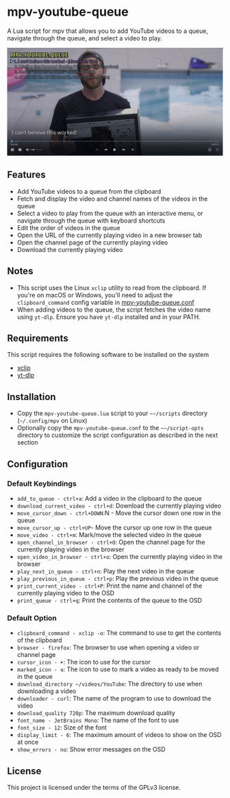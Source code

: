 # mpv-youtube-queue

A Lua script for mpv that allows you to add YouTube videos to a queue,
navigate through the queue, and select a video to play.

![mpv-youtube-queue image](.assets/mpv-youtube-queue.png)

## Features

- Add YouTube videos to a queue from the clipboard
- Fetch and display the video and channel names of the videos in the queue
- Select a video to play from the queue with an interactive menu,
  or navigate through the queue with keyboard shortcuts
- Edit the order of videos in the queue
- Open the URL of the currently playing video in a new browser tab
- Open the channel page of the currently playing video
- Download the currently playing video

## Notes

- This script uses the Linux `xclip` utility to read from the clipboard.
  If you're on macOS or Windows, you'll need to adjust the `clipboard_command`
  config variable in [mpv-youtube-queue.conf](./mpv-youtube-queue.conf)
- When adding videos to the queue, the script fetches the video name using
  `yt-dlp`. Ensure you have `yt-dlp` installed and in your PATH.

## Requirements

This script requires the following software to be installed on the system

- [xclip](https://github.com/astrand/xclip)
- [yt-dlp](https://github.com/yt-dlp/yt-dlp)

## Installation

- Copy the `mpv-youtube-queue.lua` script to your `~~/scripts` directory
  (`~/.config/mpv` on Linux)
- Optionally copy the `mpv-youtube-queue.conf` to the `~~/script-opts` directory
  to customize the script configuration as described in the next section

## Configuration

### Default Keybindings

- `add_to_queue - ctrl+a`: Add a video in the clipboard to the queue
- `download_current_video - ctrl+d`: Download the currently playing video
- `move_cursor_down - ctrl+DOWN`:N - Move the cursor down one row in the queue
- `move_cursor_up - ctrl+UP`- Move the cursor up one row in the queue
- `move_video - ctrl+m`: Mark/move the selected video in the queue
- `open_channel_in_browser - ctrl+O`: Open the channel page for the currently
  playing video in the browser
- `open_video_in_browser - ctrl+o`: Open the currently playing video in the browser
- `play_next_in_queue - ctrl+n`: Play the next video in the queue
- `play_previous_in_queue - ctrl+p`: Play the previous video in the queue
- `print_current_video - ctrl+P`: Print the name and channel of the currently
  playing video to the OSD
- `print_queue - ctrl+q`: Print the contents of the queue to the OSD

### Default Option

- `clipboard_command - xclip -o`: The command to use to get the contents of the clipboard
- `browser - firefox`: The browser to use when opening a video or channel page
- `cursor_icon - ➤`: The icon to use for the cursor
- `marked_icon - ⇅`: The icon to use to mark a video as ready to be moved in
  the queue
- `download_directory ~/videos/YouTube`: The directory to use when downloading
  a video
- `downloader - curl`: The name of the program to use to download the video
- `download_quality 720p`: The maximum download quality
- `font_name - JetBrains Mono`: The name of the font to use
- `font_size - 12`: Size of the font
- `display_limit - 6`: The maximum amount of videos to show on the OSD at once
- `show_errors - no`: Show error messages on the OSD

## License

This project is licensed under the terms of the GPLv3 license.
